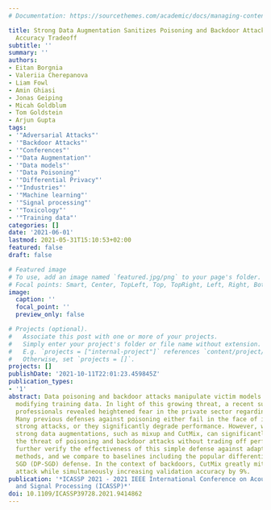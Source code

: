 ```yaml
---
# Documentation: https://sourcethemes.com/academic/docs/managing-content/

title: Strong Data Augmentation Sanitizes Poisoning and Backdoor Attacks Without an
  Accuracy Tradeoff
subtitle: ''
summary: ''
authors:
- Eitan Borgnia
- Valeriia Cherepanova
- Liam Fowl
- Amin Ghiasi
- Jonas Geiping
- Micah Goldblum
- Tom Goldstein
- Arjun Gupta
tags:
- '"Adversarial Attacks"'
- '"Backdoor Attacks"'
- '"Conferences"'
- '"Data Augmentation"'
- '"Data models"'
- '"Data Poisoning"'
- '"Differential Privacy"'
- '"Industries"'
- '"Machine learning"'
- '"Signal processing"'
- '"Toxicology"'
- '"Training data"'
categories: []
date: '2021-06-01'
lastmod: 2021-05-31T15:10:53+02:00
featured: false
draft: false

# Featured image
# To use, add an image named `featured.jpg/png` to your page's folder.
# Focal points: Smart, Center, TopLeft, Top, TopRight, Left, Right, BottomLeft, Bottom, BottomRight.
image:
  caption: ''
  focal_point: ''
  preview_only: false

# Projects (optional).
#   Associate this post with one or more of your projects.
#   Simply enter your project's folder or file name without extension.
#   E.g. `projects = ["internal-project"]` references `content/project/deep-learning/index.md`.
#   Otherwise, set `projects = []`.
projects: []
publishDate: '2021-10-11T22:01:23.459845Z'
publication_types:
- '1'
abstract: Data poisoning and backdoor attacks manipulate victim models by maliciously
  modifying training data. In light of this growing threat, a recent survey of industry
  professionals revealed heightened fear in the private sector regarding data poisoning.
  Many previous defenses against poisoning either fail in the face of increasingly
  strong attacks, or they significantly degrade performance. However, we find that
  strong data augmentations, such as mixup and CutMix, can significantly diminish
  the threat of poisoning and backdoor attacks without trading off performance. We
  further verify the effectiveness of this simple defense against adaptive poisoning
  methods, and we compare to baselines including the popular differentially private
  SGD (DP-SGD) defense. In the context of backdoors, CutMix greatly mitigates the
  attack while simultaneously increasing validation accuracy by 9%.
publication: '*ICASSP 2021 - 2021 IEEE International Conference on Acoustics, Speech
  and Signal Processing (ICASSP)*'
doi: 10.1109/ICASSP39728.2021.9414862
---
```

